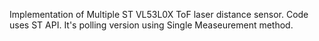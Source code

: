 Implementation of Multiple ST VL53L0X ToF laser distance sensor. 
Code uses ST API. 
It's polling version using Single Measeurement method.

